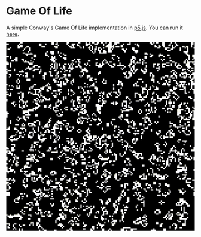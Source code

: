 # Game Of Life

A simple Conway's Game Of Life implementation in [p5.js](https://p5js.org/).
You can run it [here](https://openprocessing.org/sketch/1243297).

![](gameoflife.gif)
